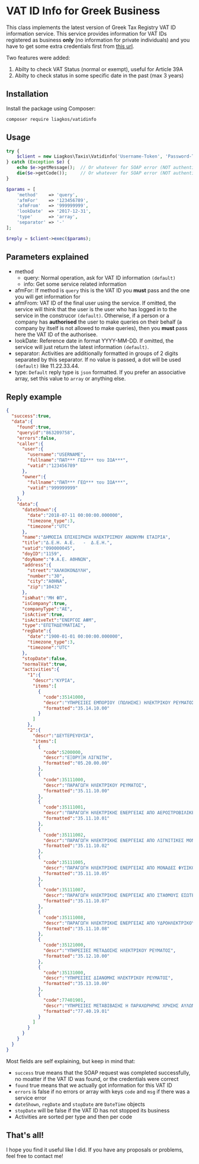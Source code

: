 # VAT ID Info for Greek Business

This class implements the latest version of Greek Tax Registry VAT ID
information service. This service provides information for VAT IDs registered as business **only** (no information for private individuals) and you have to get some extra credentials first from [this url](https://www.aade.gr/epicheireseis/phorologikes-yperesies/metroo/anazetese-basikon-stoicheion-metrooy-epicheireseon).

Two features were added:

1. Abilty to check VAT Status (normal or exempt), useful for Article 39A
2. Abilty to check status in some specific date in the past (max 3 years)

## Installation

Install the package using Composer:

```
composer require liagkos/vatidinfo
```

## Usage

```php
try {
    $client = new Liagkos\Taxis\Vatidinfo('Username-Token', 'Password-Token');
} catch (Exception $e) {
    echo $e->getMessage();  // Or whatever for SOAP error (NOT authentication error)
    die($e->getCode());     // Or whatever for SOAP error (NOT authentication error)
}

$params = [
    'method'    => 'query',
    'afmFor'    => '123456789',
    'afmFrom'   => '999999999',
    'lookDate'  => '2017-12-31',
    'type'      => 'array',
    'separator' => '-'
];

$reply = $client->exec($params);
```

## Parameters explained
- method
    - query: Normal operation, ask for VAT ID information `(default)`
    - info: Get some service related information
- afmFor: If method is `query` this is the VAT ID you **must** pass and the one you will get information for
- afmFrom: VAT ID of the final user using the service. If omitted, the service will think that the user is the user who has logged in to the service in the construcor `(default)`. Otherwise, if a person or a company has **authorised** the user to make queries on their behalf (a company by itself is not allowed to make queries), then you **must** pass here the VAT ID of the authorisee.
- lookDate: Reference date in format YYYY-MM-DD. If omitted, the service will just return the latest information `(default)`.
- separator: Activities are additionally formatted in groups of 2 digits separated by this separator. If no value is passed, a dot will be used `(default)` like 11.22.33.44.
- type: `Default` reply type is `json` formatted. If you prefer an associative array, set this value to `array` or anything else.

## Reply example

```json
{
  "success":true,
  "data":{
    "found":true,
    "queryid":"863209758",
    "errors":false,
    "caller":{
      "user":{
        "username":"USERNAME",
        "fullname":"ΠΑΠ*** ΓΕΩ*** του ΙΩΑ***",
        "vatid":"123456789"
      },
      "owner":{
        "fullname":"ΠΑΠ*** ΓΕΩ*** του ΙΩΑ***",
        "vatid":"999999999"
      }
    },
    "data":{
      "dateShown":{
        "date":"2018-07-11 00:00:00.000000",
        "timezone_type":3,
        "timezone":"UTC"
      },
      "name":"ΔΗΜΟΣΙΑ ΕΠΙΧΕΙΡΗΣΗ ΗΛΕΚΤΡΙΣΜΟΥ ΑΝΩΝΥΜΗ ΕΤΑΙΡΙΑ",
      "title":"Δ.Ε.Η. Α.Ε.   -  Δ.Ε.Η.",
      "vatid":"090000045",
      "doyID":"1159",
      "doyName":"Φ.Α.Ε. ΑΘΗΝΩΝ",
      "address":{
        "street":"ΧΑΛΚΟΚΟΝΔΥΛΗ",
        "number":"30",
        "city":"ΑΘΗΝΑ",
        "zip":"10432"
      },
      "isWhat":"ΜΗ ΦΠ",
      "isCompany":true,
      "companyType":"ΑΕ",
      "isActive":true,
      "isActiveTxt":"ΕΝΕΡΓΟΣ ΑΦΜ",
      "type":"ΕΠΙΤΗΔΕΥΜΑΤΙΑΣ",
      "regDate":{
        "date":"1900-01-01 00:00:00.000000",
        "timezone_type":3,
        "timezone":"UTC"
      },
      "stopDate":false,
      "normalVat":true,
      "activities":{
        "1":{
          "descr":"ΚΥΡΙΑ",
          "items":[
            {
              "code":35141000,
              "descr":"ΥΠΗΡΕΣΙΕΣ ΕΜΠΟΡΙΟΥ (ΠΩΛΗΣΗΣ) ΗΛΕΚΤΡΙΚΟΥ ΡΕΥΜΑΤΟΣ",
              "formatted":"35.14.10.00"
            }
          ]
        },
        "2":{
          "descr":"ΔΕΥΤΕΡΕΥΟΥΣΑ",
          "items":[
            {
              "code":5200000,
              "descr":"ΕΞΟΡΥΞΗ ΛΙΓΝΙΤΗ",
              "formatted":"05.20.00.00"
            },
            {
              "code":35111000,
              "descr":"ΠΑΡΑΓΩΓΗ ΗΛΕΚΤΡΙΚΟΥ ΡΕΥΜΑΤΟΣ",
              "formatted":"35.11.10.00"
            },
            {
              "code":35111001,
              "descr":"ΠΑΡΑΓΩΓΗ ΗΛΕΚΤΡΙΚΗΣ ΕΝΕΡΓΕΙΑΣ ΑΠΟ ΑΕΡΟΣΤΡΟΒΙΛΙΚΕΣ ΜΟΝΑΔΕΣ ΠΕΤΡΕΛΑΙΟΥ",
              "formatted":"35.11.10.01"
            },
            {
              "code":35111002,
              "descr":"ΠΑΡΑΓΩΓΗ ΗΛΕΚΤΡΙΚΗΣ ΕΝΕΡΓΕΙΑΣ ΑΠΟ ΛΙΓΝΙΤΙΚΕΣ ΜΟΝΑΔΕΣ",
              "formatted":"35.11.10.02"
            },
            {
              "code":35111005,
              "descr":"ΠΑΡΑΓΩΓΗ ΗΛΕΚΤΡΙΚΗΣ ΕΝΕΡΓΕΙΑΣ ΑΠΟ ΜΟΝΑΔΕΣ ΦΥΣΙΚΟΥ ΑΕΡΙΟΥ",
              "formatted":"35.11.10.05"
            },
            {
              "code":35111007,
              "descr":"ΠΑΡΑΓΩΓΗ ΗΛΕΚΤΡΙΚΗΣ ΕΝΕΡΓΕΙΑΣ ΑΠΟ ΣΤΑΘΜΟΥΣ ΕΣΩΤΕΡΙΚΗΣ ΚΑΥΣΗΣ",
              "formatted":"35.11.10.07"
            },
            {
              "code":35111008,
              "descr":"ΠΑΡΑΓΩΓΗ ΗΛΕΚΤΡΙΚΗΣ ΕΝΕΡΓΕΙΑΣ ΑΠΟ ΥΔΡΟΗΛΕΚΤΡΙΚΟΥΣ ΣΤΑΘΜΟΥΣ",
              "formatted":"35.11.10.08"
            },
            {
              "code":35121000,
              "descr":"ΥΠΗΡΕΣΙΕΣ ΜΕΤΑΔΟΣΗΣ ΗΛΕΚΤΡΙΚΟΥ ΡΕΥΜΑΤΟΣ",
              "formatted":"35.12.10.00"
            },
            {
              "code":35131000,
              "descr":"ΥΠΗΡΕΣΙΕΣ ΔΙΑΝΟΜΗΣ ΗΛΕΚΤΡΙΚΟΥ ΡΕΥΜΑΤΟΣ",
              "formatted":"35.13.10.00"
            },
            {
              "code":77401901,
              "descr":"ΥΠΗΡΕΣΙΕΣ ΜΕΤΑΒΙΒΑΣΗΣ Η ΠΑΡΑΧΩΡΗΡΗΣ ΧΡΗΣΗΣ ΑΥΛΩΝ ΑΓΑΘΩΝ (ΔΙΚΑΙΩΜΑΤΩΝ ΠΝΕΥΜΑΤΙΚΗΣ ΙΔΙΟΚΤΗΣΙΑΣ, ΔΙΚΑΙΩΜΑΤΩΝ ΕΚΠΟΜΠΗΣ ΑΕΡΙΩΝ ΘΕΡΜΟΚΗΠΙΟΥ, ΔΙΠΛΩΜΑΤΩΝ ΕΥΡΕΣΙΤΕΧΝΙΑΣ, ΑΔΕΙΩΝ ΕΚΜΕΤΑΛΛΕΥΣΗΣ ΒΙΟΜΗΧΑΝΙΚΩΝ ΚΑΙ ΕΜΠΟΡΙΚΩΝ ΣΗΜΑΤΩΝ ΚΑΙ ΠΑΡΟΜΟΙΩΝ ΔΙΚΑΙΩΜΑΤΩΝ",
              "formatted":"77.40.19.01"
            }
          ]
        }
      }
    }
  }
}
```

Most fields are self explaining, but keep in mind that:
- `success` true means that the SOAP request was completed successfully, no moatter if the VAT ID was found, or the credentials were correct
- `found` true means that we actually got information for this VAT ID
- `errors` is false if no errors or array with keys `code` and `msg` if there was a service error
- `dateShown`, `regDate` and `stopDate` are `DateTime` objects
- `stopDate` will be false if the VAT ID has not stopped its business
- Activities are sorted per type and then per code

## That's all!
I hope you find it useful like I did. If you have any proposals or problems, feel free to contact me!
